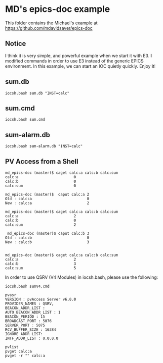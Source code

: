MD's epics-doc example
===

This folder contains the Michael's example at https://github.com/mdavidsaver/epics-doc

## Notice

I think it is very simple, and powerful example when we start it with E3. I modified commands in order to use E3 instead of the generic EPICS environment. In this example, we can start an IOC quietly quickly. Enjoy it!


## sum.db
```
iocsh.bash sum.db "INST=calc"
```

## sum.cmd
```
iocsh.bash sum.cmd
```

## sum-alarm.db
```
iocsh.bash sum-alarm.db "INST=calc"
```

## PV Access from a Shell

```
md_epics-doc (master)$ caget calc:a calc:b calc:sum
calc:a                         0
calc:b                         0
calc:sum                       0

md_epics-doc (master)$  caput calc:a 2
Old : calc:a                         0
New : calc:a                         2

md_epics-doc (master)$ caget calc:a calc:b calc:sum
calc:a                         2
calc:b                         0
calc:sum                       2

 md_epics-doc (master)$ caput calc:b 3
Old : calc:b                         0
New : calc:b                         3


md_epics-doc (master)$ caget calc:a calc:b calc:sum
calc:a                         2
calc:b                         3
calc:sum                       5
```

In order to use QSRV (V4 Modules) in iocsh.bash, please use the following:

```
iocsh.bash sumV4.cmd
```

```
pvasr 
VERSION : pvAccess Server v6.0.0
PROVIDER_NAMES : QSRV, 
BEACON_ADDR_LIST : 
AUTO_BEACON_ADDR_LIST : 1
BEACON_PERIOD : 15
BROADCAST_PORT : 5076
SERVER_PORT : 5075
RCV_BUFFER_SIZE : 16384
IGNORE_ADDR_LIST: 
INTF_ADDR_LIST : 0.0.0.0
```

```
pvlist
pvget calc:a
pvget -r "" calc:a
```
